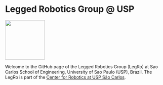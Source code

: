 # Legged Robotics Group @ USP

[<img src="https://github.com/leggedrobotics-usp/.github/assets/44267124/eaff0799-f0f0-4581-a088-0f4594acffd9" width="128"/>](https://github.com/leggedrobotics-usp/.github/assets/44267124/eaff0799-f0f0-4581-a088-0f4594acffd9)

Welcome to the GitHub page of the Legged Robotics Group (LegRo) at Sao Carlos School of Engineering, University of Sao Paulo (USP), Brazil. The LegRo is part of the [Center for Robotics at USP São Carlos](https://crob.eesc.usp.br/index/).
